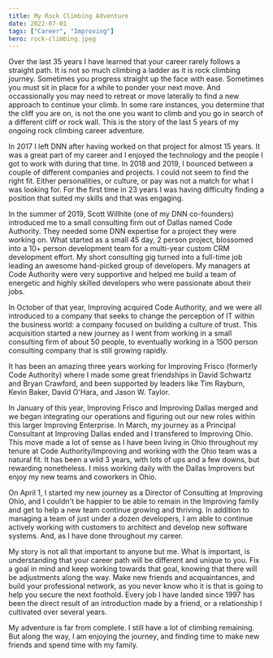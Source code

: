 ```yaml
---
title: My Rock Climbing Adventure
date: 2022-07-01
tags: ["Career", "Improving"]
hero: rock-climbing.jpeg
---
```


Over the last 35 years I have learned that your career rarely follows a straight path. It is not so much climbing a ladder as it is rock climbing journey. Sometimes you progress straight up the face with ease. Sometimes you must sit in place for a while to ponder your next move. And occassionally you may need to retreat or move laterally to find a new approach to continue your climb. In some rare instances, you determine that the cliff you are on, is not the one you want to climb and you go in search of a different cliff or rock wall. This is the story of the last 5 years of my ongoing rock climbing career adventure.

<!-- more -->

In 2017 I left DNN after having worked on that project for almost 15 years. It was a great part of my career and I enjoyed the technology and the people I got to work with during that time. In 2018 and 2019, I bounced between a couple of different companies and projects. I could not seem to find the right fit. Either personalities, or culture, or pay was not a match for what I was looking for. For the first time in 23 years I was having difficulty finding a position that suited my skills and that was engaging.

In the summer of 2019, Scott Willhite (one of my DNN co-founders) introduced me to a small consulting firm out of Dallas named Code Authority. They needed some DNN expertise for a project they were working on. What started as a small 45 day, 2 person project, blossomed into a 10+ person development team for a multi-year custom CRM development effort. My short consulting gig turned into a full-time job leading an awesome hand-picked group of developers. My managers at Code Authority were very supportive and helped me build a team of energetic and highly skilled developers who were passionate about their jobs.

In October of that year, Improving acquired Code Authority, and we were all introduced to a company that seeks to change the perception of IT within the business world: a company focused on building a culture of trust. This acquisition started a new journey as I went from working in a small consulting firm of about 50 people, to eventually working in a 1500 person consulting company that is still growing rapidly.

It has been an amazing three years working for Improving Frisco (formerly Code Authority) where I made some great friendships in David Schwartz and Bryan Crawford, and been supported by leaders like Tim Rayburn, Kevin Baker, David O'Hara, and Jason W. Taylor.

In January of this year, Improving Frisco and Improving Dallas merged and we began integrating our operations and figuring out our new roles within this larger Improving Enterprise. In March, my journey as a Principal Consultant at Improving Dallas ended and I transfered to Improving Ohio. This move made a lot of sense as I have been living in Ohio throughout my tenure at Code Authority/Improving and working with the Ohio team was a natural fit. It has been a wild 3 years, with lots of ups and a few downs, but rewarding nonetheless. I miss working daily with the Dallas Improvers but enjoy my new teams and coworkers in Ohio.

On April 1, I started my new journey as a Director of Consulting at Improving Ohio, and I couldn't be happier to be able to remain in the Improving family and get to help a new team continue growing and thriving. In addition to managing a team of just under a dozen developers, I am able to continue actively working with customers to architect and develop new software systems. And, as I have done throughout my career.

My story is not all that important to anyone but me. What is important, is understanding that your career path will be different and unique to you. Fix a goal in mind and keep working towards that goal, knowing that there will be adjustments along the way. Make new friends and acquaintances, and build your professional network, as you never know who it is that is going to help you secure the next foothold. Every job I have landed since 1997 has been the direct result of an introduction made by a friend, or a relationship I cultivated over several years.

My adventure is far from complete. I still have a lot of climbing remaining. But along the way, I am enjoying the journey, and finding time to make new friends and spend time with my family.
